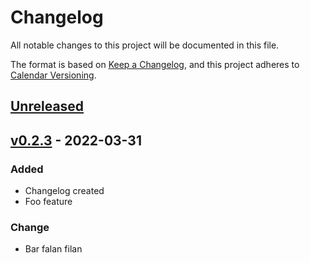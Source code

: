 # Changelog
All notable changes to this project will be documented in this file.

The format is based on [Keep a Changelog](https://keepachangelog.com/en/1.0.0/),
and this project adheres to [Calendar Versioning](https://calver.org/#scheme).

## [Unreleased]

## [v0.2.3] - 2022-03-31
### Added
- Changelog created
- Foo feature

### Change
- Bar falan filan

[Unreleased]: https://github.com/murat/gomstore/compare/v0.2.3...HEAD
[v0.2.3]: https://github.com/murat/gomstore/compare/v0.2.2...v0.2.3
